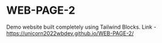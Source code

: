 # WEB-PAGE-2
Demo website built completely using Tailwind Blocks.
Link - https://unicorn2022wbdev.github.io/WEB-PAGE-2/
